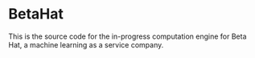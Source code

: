 # BetaHat

This is the source code for the in-progress computation engine for Beta Hat, a machine learning as a service company.
